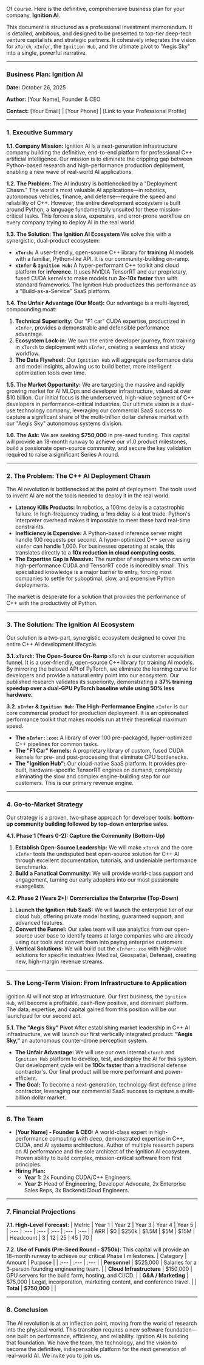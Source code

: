 Of course. Here is the definitive, comprehensive business plan for your company, **Ignition AI**.

This document is structured as a professional investment memorandum. It is detailed, ambitious, and designed to be presented to top-tier deep-tech venture capitalists and strategic partners. It cohesively integrates the vision for `xTorch`, `xInfer`, the `Ignition Hub`, and the ultimate pivot to "Aegis Sky" into a single, powerful narrative.

---

### **Business Plan: Ignition AI**

**Date:** October 26, 2025

**Author:** [Your Name], Founder & CEO

**Contact:** [Your Email] | [Your Phone] | [Link to your Professional Profile]

---

### **1. Executive Summary**

**1.1. Company Mission:**
Ignition AI is a next-generation infrastructure company building the definitive, end-to-end platform for professional C++ artificial intelligence. Our mission is to eliminate the crippling gap between Python-based research and high-performance production deployment, enabling a new wave of real-world AI applications.

**1.2. The Problem:**
The AI industry is bottlenecked by a "Deployment Chasm." The world's most valuable AI applications—in robotics, autonomous vehicles, finance, and defense—require the speed and reliability of C++. However, the entire development ecosystem is built around Python, a language fundamentally unsuited for these mission-critical tasks. This forces a slow, expensive, and error-prone workflow on every company trying to deploy AI in the real world.

**1.3. The Solution: The Ignition AI Ecosystem**
We solve this with a synergistic, dual-product ecosystem:
*   **`xTorch`:** A user-friendly, open-source C++ library for **training** AI models with a familiar, Python-like API. It is our community-building on-ramp.
*   **`xInfer` & `Ignition Hub`:** A hyper-performant C++ toolkit and cloud platform for **inference**. It uses NVIDIA TensorRT and our proprietary, fused CUDA kernels to make models run **3x-10x faster** than with standard frameworks. The Ignition Hub productizes this performance as a "Build-as-a-Service" SaaS platform.

**1.4. The Unfair Advantage (Our Moat):**
Our advantage is a multi-layered, compounding moat:
1.  **Technical Superiority:** Our "F1 car" CUDA expertise, productized in `xInfer`, provides a demonstrable and defensible performance advantage.
2.  **Ecosystem Lock-in:** We own the entire developer journey, from training in `xTorch` to deployment with `xInfer`, creating a seamless and sticky workflow.
3.  **The Data Flywheel:** Our `Ignition Hub` will aggregate performance data and model insights, allowing us to build better, more intelligent optimization tools over time.

**1.5. The Market Opportunity:**
We are targeting the massive and rapidly growing market for AI MLOps and developer infrastructure, valued at over $10 billion. Our initial focus is the underserved, high-value segment of C++ developers in performance-critical industries. Our ultimate vision is a dual-use technology company, leveraging our commercial SaaS success to capture a significant share of the multi-trillion dollar defense market with our "Aegis Sky" autonomous systems division.

**1.6. The Ask:**
We are seeking **$750,000** in pre-seed funding. This capital will provide an 18-month runway to achieve our v1.0 product milestones, build a passionate open-source community, and secure the key validation required to raise a significant Series A round.

---

### **2. The Problem: The C++ AI Deployment Chasm**

The AI revolution is bottlenecked at the point of deployment. The tools used to invent AI are not the tools needed to deploy it in the real world.

*   **Latency Kills Products:** In robotics, a 100ms delay is a catastrophic failure. In high-frequency trading, a 1ms delay is a lost trade. Python's interpreter overhead makes it impossible to meet these hard real-time constraints.
*   **Inefficiency is Expensive:** A Python-based inference server might handle 100 requests per second. A hyper-optimized C++ server using `xInfer` can handle 1,000. For businesses operating at scale, this translates directly to a **10x reduction in cloud computing costs**.
*   **The Expertise Gap is Massive:** The number of engineers who can write high-performance CUDA and TensorRT code is incredibly small. This specialized knowledge is a major barrier to entry, forcing most companies to settle for suboptimal, slow, and expensive Python deployments.

The market is desperate for a solution that provides the performance of C++ with the productivity of Python.

---

### **3. The Solution: The Ignition AI Ecosystem**

Our solution is a two-part, synergistic ecosystem designed to cover the entire C++ AI development lifecycle.

**3.1. `xTorch`: The Open-Source On-Ramp**
`xTorch` is our customer acquisition funnel. It is a user-friendly, open-source C++ library for training AI models. By mirroring the beloved API of PyTorch, we eliminate the learning curve for developers and provide a natural entry point into our ecosystem. Our published research validates its superiority, demonstrating a **37% training speedup over a dual-GPU PyTorch baseline while using 50% less hardware.**

**3.2. `xInfer` & `Ignition Hub`: The High-Performance Engine**
`xInfer` is our core commercial product for production deployment. It is an opinionated performance toolkit that makes models run at their theoretical maximum speed.
*   **The `xInfer::zoo`:** A library of over 100 pre-packaged, hyper-optimized C++ pipelines for common tasks.
*   **The "F1 Car" Kernels:** A proprietary library of custom, fused CUDA kernels for pre- and post-processing that eliminate CPU bottlenecks.
*   **The "Ignition Hub":** Our cloud-native SaaS platform. It provides pre-built, hardware-specific TensorRT engines on demand, completely eliminating the slow and complex engine-building step for our customers. This is our primary revenue engine.

---

### **4. Go-to-Market Strategy**

Our strategy is a proven, two-phase approach for developer tools: **bottom-up community building followed by top-down enterprise sales.**

**4.1. Phase 1 (Years 0-2): Capture the Community (Bottom-Up)**
1.  **Establish Open-Source Leadership:** We will make `xTorch` and the core `xInfer` tools the undisputed best open-source solution for C++ AI through excellent documentation, tutorials, and undeniable performance benchmarks.
2.  **Build a Fanatical Community:** We will provide world-class support and engagement, turning our early adopters into our most passionate evangelists.

**4.2. Phase 2 (Years 2+): Commercialize the Enterprise (Top-Down)**
1.  **Launch the Ignition Hub SaaS:** We will launch the enterprise tier of our cloud hub, offering private model hosting, guaranteed support, and advanced features.
2.  **Convert the Funnel:** Our sales team will use analytics from our open-source user base to identify teams at large companies who are already using our tools and convert them into paying enterprise customers.
3.  **Vertical Solutions:** We will build out the `xInfer::zoo` with high-value solutions for specific industries (Medical, Geospatial, Defense), creating new, high-margin revenue streams.

---

### **5. The Long-Term Vision: From Infrastructure to Application**

Ignition AI will not stop at infrastructure. Our first business, the `Ignition Hub`, will become a profitable, cash-flow positive, and dominant platform. The data, expertise, and capital gained from this position will be our launchpad for our second act.

**5.1. The "Aegis Sky" Pivot**
After establishing market leadership in C++ AI infrastructure, we will launch our first vertically integrated product: **"Aegis Sky,"** an autonomous counter-drone perception system.
*   **The Unfair Advantage:** We will use our own internal `xTorch` and `Ignition Hub` platform to develop, test, and deploy the AI for this system. Our development cycle will be **100x faster** than a traditional defense contractor's. Our final product will be more performant and power-efficient.
*   **The Goal:** To become a next-generation, technology-first defense prime contractor, leveraging our commercial SaaS success to capture a multi-billion dollar market.

---

### **6. The Team**

*   **[Your Name] - Founder & CEO:** A world-class expert in high-performance computing with deep, demonstrated expertise in C++, CUDA, and AI systems architecture. Author of multiple research papers on AI performance and the sole architect of the Ignition AI ecosystem. Proven ability to build complex, mission-critical software from first principles.
*   **Hiring Plan:**
    *   **Year 1:** 2x Founding CUDA/C++ Engineers.
    *   **Year 2:** Head of Engineering, Developer Advocate, 2x Enterprise Sales Reps, 3x Backend/Cloud Engineers.

---

### **7. Financial Projections**

**7.1. High-Level Forecast:**
| Metric | Year 1 | Year 2 | Year 3 | Year 4 | Year 5 |
| :--- | :--- | :--- | :--- | :--- | :--- |
| ARR | \$0 | \$250k | \$1.5M | \$5M | \$15M |
| Headcount | 3 | 12 | 25 | 45 | 70 |

**7.2. Use of Funds (Pre-Seed Round - $750k):**
This capital will provide an 18-month runway to achieve our critical Phase I milestones.
| Category | Amount | Purpose |
| :--- | :--- | :--- |
| **Personnel** | \$525,000 | Salaries for a 3-person founding engineering team. |
| **Cloud Infrastructure** | \$150,000 | GPU servers for the build farm, hosting, and CI/CD. |
| **G&A / Marketing** | \$75,000 | Legal, incorporation, marketing content, and conference travel. |
| **Total** | **\$750,000** | |

---

### **8. Conclusion**

The AI revolution is at an inflection point, moving from the world of research into the physical world. This transition requires a new software foundation—one built on performance, efficiency, and reliability. Ignition AI is building that foundation. We have the team, the technology, and the vision to become the definitive, indispensable platform for the next generation of real-world AI. We invite you to join us.